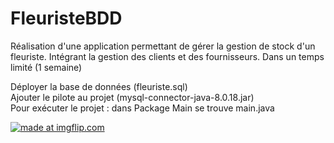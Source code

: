 # FleuristeBDD

Réalisation d'une application permettant de gérer la gestion de stock d'un fleuriste. Intégrant la gestion des clients et des fournisseurs. Dans un temps limité (1 semaine)

Déployer la base de données (fleuriste.sql)     
Ajouter le pilote au projet (mysql-connector-java-8.0.18.jar)   
Pour exécuter le projet : dans Package Main se trouve main.java  

<a href="https://imgflip.com/gif/3j7j25"><img src="https://i.imgflip.com/3j7j25.gif" title="made at imgflip.com"/></a>
